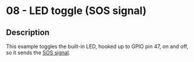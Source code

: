 # 08 - LED toggle (SOS signal)

## Description

This example toggles the built-in LED, hooked up to GPIO pin 47, on and off, so it sends the [SOS signal](https://en.wikipedia.org/wiki/SOS).